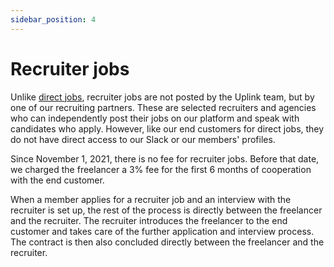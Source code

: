 ```yaml
---
sidebar_position: 4
---
```


# Recruiter jobs

Unlike [direct jobs](direct-jobs.md), recruiter jobs are not posted by the Uplink team, but by one of our recruiting partners. These are selected recruiters and agencies who can independently post their jobs on our platform and speak with candidates who apply. However, like our end customers for direct jobs, they do not have direct access to our Slack or our members' profiles.

Since November 1, 2021, there is no fee for recruiter jobs. Before that date, we charged the freelancer a 3% fee for the first 6 months of cooperation with the end customer.

When a member applies for a recruiter job and an interview with the recruiter is set up, the rest of the process is directly between the freelancer and the recruiter. The recruiter introduces the freelancer to the end customer and takes care of the further application and interview process. The contract is then also concluded directly between the freelancer and the recruiter.

